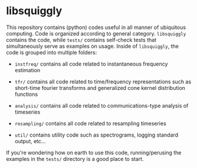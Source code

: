 libsquiggly
===========

This repository contains (python) codes useful in all manner of ubiquitous computing.  Code is organized according to general category.  `libsquiggly` contains the code, while `tests/` contains self-check tests that simultaneously serve as examples on usage. Inside of `libsquiggly`, the code is grouped into multiple folders:

* `instfreq/` contains all code related to instantaneous frequency estimation

* `tfr/` contains all code related to time/frequency representations such as short-time fourier transforms and generalized cone kernel distribution functions

* `analysis/` contains all code related to communications-type analysis of timeseries

* `resampling/` contains all code related to resampling timeseries

* `util/` contains utility code such as spectrograms, logging standard output, etc...


If you're wondering how on earth to use this code, running/perusing the examples in the `tests/` directory is a good place to start.
